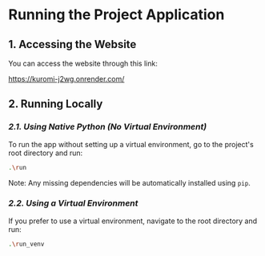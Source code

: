 # Running the Project Application

## **1. Accessing the Website**

You can access the website through this link:

https://kuromi-j2wg.onrender.com/

## **2. Running Locally**

### *2.1. Using Native Python (No Virtual Environment)*

To run the app without setting up a virtual environment, go to the project's root directory and run:

```bash
.\run
```

Note: Any missing dependencies will be automatically installed using `pip`.

### *2.2. Using a Virtual Environment*

If you prefer to use a virtual environment, navigate to the root directory and run:

```bash
.\run_venv
```